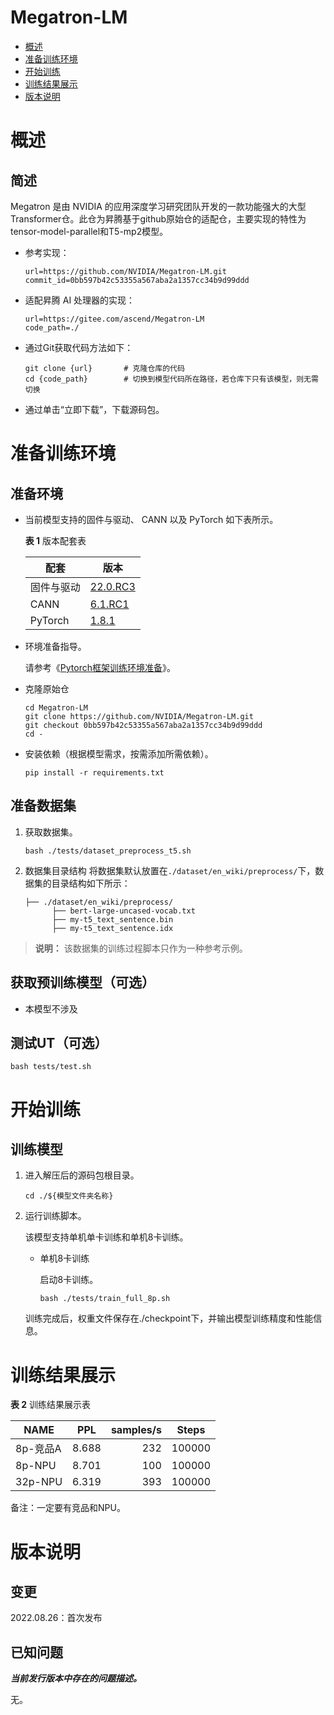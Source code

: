 # Megatron-LM

-   [概述](概述.md)
-   [准备训练环境](准备训练环境.md)
-   [开始训练](开始训练.md)
-   [训练结果展示](训练结果展示.md)
-   [版本说明](版本说明.md)


# 概述

## 简述

Megatron 是由 NVIDIA 的应用深度学习研究团队开发的一款功能强大的大型Transformer仓。此仓为昇腾基于github原始仓的适配仓，主要实现的特性为tensor-model-parallel和T5-mp2模型。

- 参考实现：

  ```
  url=https://github.com/NVIDIA/Megatron-LM.git
  commit_id=0bb597b42c53355a567aba2a1357cc34b9d99ddd
  ```

- 适配昇腾 AI 处理器的实现：

  ```
  url=https://gitee.com/ascend/Megatron-LM
  code_path=./
  ```
  
- 通过Git获取代码方法如下：

  ```
  git clone {url}       # 克隆仓库的代码
  cd {code_path}        # 切换到模型代码所在路径，若仓库下只有该模型，则无需切换
  ```
  
- 通过单击“立即下载”，下载源码包。

# 准备训练环境

## 准备环境

- 当前模型支持的固件与驱动、 CANN 以及 PyTorch 如下表所示。

  **表 1**  版本配套表

  | 配套        | 版本                                                         |
  | ---------- | ------------------------------------------------------------ |
  | 固件与驱动   | [22.0.RC3](https://www.hiascend.com/hardware/firmware-drivers?tag=commercial) |
  | CANN       | [6.1.RC1](https://www.hiascend.com/software/cann/commercial?version=6.1.RC1) |
  | PyTorch    | [1.8.1](https://gitee.com/ascend/pytorch/tree/master/)|

- 环境准备指导。

  请参考《[Pytorch框架训练环境准备](https://www.hiascend.com/document/detail/zh/ModelZoo/pytorchframework/ptes)》。

- 克隆原始仓

  ```
  cd Megatron-LM
  git clone https://github.com/NVIDIA/Megatron-LM.git
  git checkout 0bb597b42c53355a567aba2a1357cc34b9d99ddd
  cd -
  ```

- 安装依赖（根据模型需求，按需添加所需依赖）。

  ```
  pip install -r requirements.txt
  ```


## 准备数据集

1. 获取数据集。

    ```bash ./tests/dataset_preprocess_t5.sh```

2. 数据集目录结构
   将数据集默认放置在```./dataset/en_wiki/preprocess/```下，数据集的目录结构如下所示：

   ```
   ├── ./dataset/en_wiki/preprocess/
         ├── bert-large-uncased-vocab.txt               
         ├── my-t5_text_sentence.bin
         ├── my-t5_text_sentence.idx
   ```

> **说明：** 
>该数据集的训练过程脚本只作为一种参考示例。


## 获取预训练模型（可选）

- 本模型不涉及

## 测试UT（可选）

```
bash tests/test.sh
```

# 开始训练

## 训练模型

1. 进入解压后的源码包根目录。

   ```
   cd ./${模型文件夹名称} 
   ```

2. 运行训练脚本。

   该模型支持单机单卡训练和单机8卡训练。

   - 单机8卡训练

     启动8卡训练。

     ```
     bash ./tests/train_full_8p.sh   
     ```
   
   训练完成后，权重文件保存在./checkpoint下，并输出模型训练精度和性能信息。

# 训练结果展示

**表 2**  训练结果展示表

| NAME     | PPL    | samples/s | Steps     |
| -------  | -----  |----------:| ------    |
| 8p-竞品A  | 8.688  |       232 | 100000    |
| 8p-NPU   | 8.701  |       100 | 100000    |
| 32p-NPU  | 6.319  |       393 | 100000    |

备注：一定要有竞品和NPU。

# 版本说明

## 变更

2022.08.26：首次发布

## 已知问题

**_当前发行版本中存在的问题描述。_**

无。











